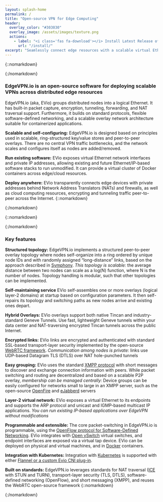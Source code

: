 ```yaml
---
layout: splash-home
permalink: /
title: "Open-source VPN for Edge Computing"
header:
  overlay_color: "#303030"
  overlay_image: /assets/images/texture.png
  actions:
    - label: "<i class='fas fa-download'></i> Install Latest Release of EdgeVPN.io"
      url: "/install/"
excerpt: "Seamlessly connect edge resources with a scalable virtual Ethernet"
---
```


{::nomarkdown}<div class="background-white"><div class="center">{:/nomarkdown}
### <i class="fas fa-cubes"></i> EdgeVPN.io is an open-source software for deploying scalable VPNs across distributed edge resources 

EdgeVPN.io (aka, EVio) groups distributed nodes into a logical Ethernet. It has built-in packet capture, encryption, tunneling, forwarding, and NAT traversal support. Furthermore, it builds on standard protocols, flexible software-defined networking, and a scalable overlay network architecture suitable for containerized applications.



**Scalable and self-configuring:** EdgeVPN.io is designed based on principles used in scalable, ring-structured key/value stores and peer-to-peer overlays. There are no central VPN traffic bottlenecks, and the network scales and configures itself as nodes are added/removed.


**Run existing software:** EVio exposes virtual Ethernet network interfaces and private IP addresses, allowing existing and future Ethernet/IP-based software stacks to run unmodified. It can provide a virtual cluster of Docker containers across edge/cloud resources. 


**Deploy anywhere:** EVio transparently connects edge devices with private addresses behind Network Address Translators (NATs) and firewalls, as well as cloud computing resources, encrypting and tunneling traffic peer-to-peer across the Internet.
{::nomarkdown}</div></div>{:/nomarkdown}


{::nomarkdown}<div class="background-grey"><div class="center">{:/nomarkdown}
### <i class="fas fa-cubes"></i> Key features

**Structured topology:** 
EdgeVPN.io implements a structured peer-to-peer overlay topology where nodes self-organize into a ring ordered by unique node IDs and with randomly assigned “long-distance” links, based on the approach described in [Symphony](http://infolab.stanford.edu/~bawa/Pub/symphony.pdf). *This topology is scalable:* the average distance between two nodes can scale as a log(N) function, where N is the number of nodes. Topology handling is modular, such that other topologies can be implemented.

**Self-maintaining service**
EVio self-assembles one or more overlays (logical layer-2 domains) at startup based on configuration parameters. It then self-repairs its topology and switching paths as new nodes arrive and existing ones depart.

**Hybrid Overlays:**
EVio overlays support both native Tincan and industry-standard Geneve Tunnels. Use fast, lightweight Geneve tunnels within your data center and NAT-traversing encrypted Tincan tunnels across the public Internet.

**Encrypted links:**
EVio links are encrypted and authenticated with standard SSL-based transport-layer security implemented by the open-source [WebRTC framework](https://webrtc.org/). *Communication among nodes is private:* links use UDP-based Datagram TLS (DTLS) over NAT hole-punched tunnels

**Easy grouping:**
EVio uses the standard [XMPP protocol](https://xmpp.org/) with short messages to discover and exchange connection information with peers. While packet switching and routing are decentralized and based on a scalable P2P overlay, *membership can be managed centrally:*  Device groups can be easily configured for networks small to large in an XMPP server, such as the open-source [OpenFire](https://www.igniterealtime.org/projects/openfire/) and [eJabberd](https://www.ejabberd.im/) servers

**Layer-2 virtual network:**
EVio exposes a virtual Ethernet to its endpoints and supports the ARP protocol and unicast and IGMP-based multicast IP applications. *You can run existing IP-based applications over EdgeVPN without modifications*

**Programmable and extensible:**
The core packet-switching in EdgeVPN.io is programmable, using the [OpenFlow protocol for Software-Defined Networking](https://www.opennetworking.org/). EVio integrates with [Open vSwitch](https://www.openvswitch.org/) virtual switches, and endpoint interfaces are exposed via a virtual tap device. EVio can be deployed on physical and virtual machines, and in [Docker](https://www.docker.com/) containers. 

**Integration with Kubernetes:**
Integration with [Kubernetes](https://kubernetes.io) is supported with either [Flannel or a custom Evio CNI plug-in](/kubernetes).

**Built on standards:**
EdgeVPN.io leverages standards for NAT traversal ([ICE](https://tools.ietf.org/html/rfc5245) with STUN and TURN), transport-layer security (TLS, DTLS), software-defined networking (OpenFlow), and short messaging (XMPP), and reuses the WebRTC open-source framework 
{::nomarkdown}</div></div>{:/nomarkdown}
